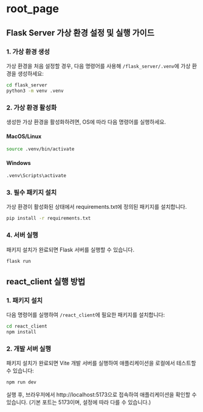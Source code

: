 # root_page

## Flask Server 가상 환경 설정 및 실행 가이드

### 1. 가상 환경 생성

가상 환경을 처음 설정할 경우, 다음 명령어를 사용해 `/flask_server/.venv`에 가상 환경을 생성하세요:

```bash
cd flask_server
python3 -m venv .venv
```

### 2. 가상 환경 활성화

생성한 가상 환경을 활성화하려면, OS에 따라 다음 명령어를 실행하세요.

#### MacOS/Linux

```bash
source .venv/bin/activate
```

#### Windows

```bash
.venv\Scripts\activate
```

### 3. 필수 패키지 설치

가상 환경이 활성화된 상태에서 requirements.txt에 정의된 패키지를 설치합니다.

```bash
pip install -r requirements.txt
```

### 4. 서버 실행

패키지 설치가 완료되면 Flask 서버를 실행할 수 있습니다.

```bash
flask run
```

## react_client 실행 방법

### 1. 패키지 설치

다음 명령어를 실행하여 `/react_client`에 필요한 패키지를 설치합니다:

```bash
cd react_client
npm install
```

### 2. 개발 서버 실행

패키지 설치가 완료되면 Vite 개발 서버를 실행하여 애플리케이션을 로컬에서 테스트할 수 있습니다:

```bash
npm run dev
```

실행 후, 브라우저에서 http://localhost:5173으로 접속하여 애플리케이션을 확인할 수 있습니다. (기본 포트는 5173이며, 설정에 따라 다를 수 있습니다.)
